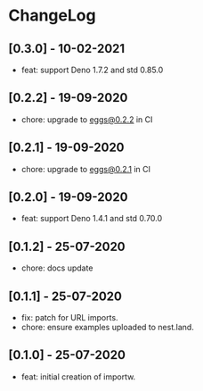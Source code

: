 # ChangeLog

## [0.3.0] - 10-02-2021

- feat: support Deno 1.7.2 and std 0.85.0

## [0.2.2] - 19-09-2020

- chore: upgrade to eggs@0.2.2 in CI

## [0.2.1] - 19-09-2020

- chore: upgrade to eggs@0.2.1 in CI

## [0.2.0] - 19-09-2020

- feat: support Deno 1.4.1 and std 0.70.0

## [0.1.2] - 25-07-2020

- chore: docs update

## [0.1.1] - 25-07-2020

- fix: patch for URL imports.
- chore: ensure examples uploaded to nest.land.

## [0.1.0] - 25-07-2020

- feat: initial creation of importw.
